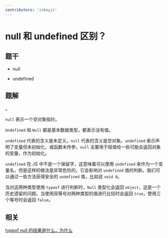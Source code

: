 ```yaml
---
contributors: 'isboyjc'
---
```


# null 和 undefined 区别？

## 题干

- null

- undefined

## 题解

<!-- ::: details 点我查看题解 -->。

`null` 表示一个空对象指针。

`Undefined` 和 `Null` 都是基本数据类型，都表示没有值。

`undefined` 代表的含义是未定义，`null` 代表的含义是空对象。`undefined` 表示声明了变量但未初始化，或函数未传参，`null` 主要用于赋值给一些可能会返回对象的变量，作为初始化。

`undefined` 在 JS 中不是一个保留字，这意味着可以使用 `undefined` 来作为一个变量名，但是这样的做法是非常危险的，它会影响对 `undefined` 值的判断。我们可以通过一些方法获得安全的 `undefined` 值，比如说 `void 0`。

当对这两种类型使用 `typeof` 进行判断时，`Null` 类型化会返回 `object`，这是一个历史遗留的问题。当使用双等号对两种类型的值进行比较时会返回 `true`，使用三个等号时会返回 `false`。
<!-- ::: -->


## 相关

[typeof null 的结果是什么，为什么](./020040_typeof_null.md)

